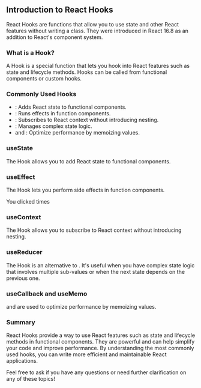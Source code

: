 ## Introduction to React Hooks

React Hooks are functions that allow you to use state and other React features without writing a class. They were introduced in React 16.8 as an addition to React's component system.

### What is a Hook?

A Hook is a special function that lets you hook into React features such as state and lifecycle methods. Hooks can be called from functional components or custom hooks.

### Commonly Used Hooks

- : Adds React state to functional components.
- : Runs effects in function components.
- : Subscribes to React context without introducing nesting.
- : Manages complex state logic.
- and : Optimize performance by memoizing values.

### useState

The Hook allows you to add React state to functional components.

### useEffect

The Hook lets you perform side effects in function components.

You clicked times

### useContext

The Hook allows you to subscribe to React context without introducing nesting.

### useReducer

The Hook is an alternative to . It's useful when you have complex state logic that involves multiple sub-values or when the next state depends on the previous one.

### useCallback and useMemo

and are used to optimize performance by memoizing values.

### Summary

React Hooks provide a way to use React features such as state and lifecycle methods in functional components. They are powerful and can help simplify your code and improve performance. By understanding the most commonly used hooks, you can write more efficient and maintainable React applications.

Feel free to ask if you have any questions or need further clarification on any of these topics!
